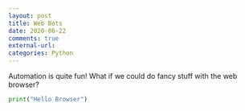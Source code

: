 ```yaml
---
layout: post
title: Web Bots
date: 2020-06-22
comments: true
external-url:
categories: Python
---
```


Automation is quite fun! What if we could do fancy stuff with the web browser?

```python
print("Hello Browser")
```
